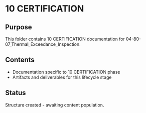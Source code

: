 # 10 CERTIFICATION

## Purpose
This folder contains 10 CERTIFICATION documentation for 04-80-07_Thermal_Exceedance_Inspection.

## Contents
- Documentation specific to 10 CERTIFICATION phase
- Artifacts and deliverables for this lifecycle stage

## Status
Structure created - awaiting content population.

